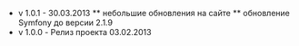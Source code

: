 * v 1.0.1 - 30.03.2013
** небольшие обновления на сайте
** обновление Symfony до версии 2.1.9
* v 1.0.0 - Релиз проекта 03.02.2013
